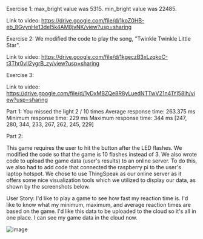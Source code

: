 Exercise 1:
max_bright value was 5315. 
min_bright value was 22485.

Link to video: https://drive.google.com/file/d/1koZ0HB-eb_8GvynHe13del5k4AM8jvNK/view?usp=sharing

Exercise 2:
We modified the code to play the song, "Twinkle Twinkle Little Star".

Link to video: https://drive.google.com/file/d/1kgeczB3xLzqkoC-t3Thr0vll2ygrB_zy/view?usp=sharing

Exercise 3:

Link to video: https://drive.google.com/file/d/1yDxMBZQe8R8yLuedNTTwV21n41Yl58lh/view?usp=sharing


Part 1:
You missed the light 2 / 10 times
Average response time: 263.375 ms
Minimum response time: 229 ms
Maximum response time: 344 ms
[247, 280, 344, 233, 267, 262, 245, 229]

Part 2:

This game requires the user to hit the button after the LED flashes. We modified the code so that the game is 10 flashes instead of 3. We also wrote code to upload the game data (user's results) to an online server. To do this, we also had to add code that connected the raspberry pi to the user's laptop hotspot. We chose to use ThingSpeak as our online server as it offers some nice visualization tools which we utilized to display our data, as shown by the screenshots below. 

User Story:
I'd like to play a game to see how fast my reaction time is.
I'd like to know what my minimum, maximum, and average reaction times are based on the game. 
I'd like this data to be uploaded to the cloud so it's all in one place.
I can see my game data in the cloud now. 




![image](https://github.com/user-attachments/assets/2896fd8d-1252-47a8-b67f-1a55d39c1a51)


